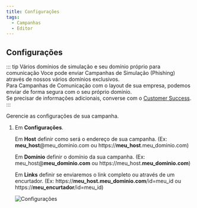 ```yaml
---
title: Configurações
tags:
  - Campanhas
  - Editor
---
```

## Configurações

::: tip Vários domínios de simulação e seu domínio próprio para comunicação
Voce pode enviar Campanhas de Simulação (Phishing) através de nossos vários domínios exclusivos.<br>
Para Campanhas de Comunicação com o layout de sua empresa, podemos enviar de forma segura com o seu próprio domínio.<br>
Se precisar de informações adicionais, converse com o [Customer Success](mailto:cs@phishx.io).
:::

Gerencie as configurações de sua campanha.

1. Em **Configurações**.

   Em **Host** definir como será o endereço de sua campanha. (Ex: **meu_host**@meu_dominio.com ou https://**meu_host**.meu_dominio.com)

   Em **Domínio** definir o domínio da sua campanha. (Ex: meu_host@**meu_dominio.com** ou https://meu_host.**meu_dominio.com**)

   Em **Links** definir se enviaremos o link completo ou através de um encurtador. (Ex: https://**meu_host.meu_dominio.com**/id=meu_id ou https://**meu_encurtador**/id=meu_id)

   ![Configurações](https://cdn.phishx.io/phishx-docs/images/phishx_campaigns_campaigns_new_02.webp)